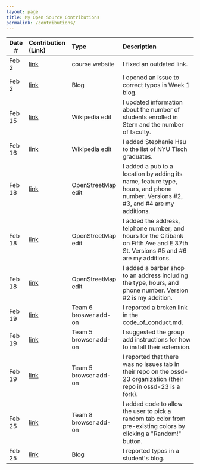 ```yaml
---
layout: page
title: My Open Source Contributions
permalink: /contributions/
---
```


<!--
Type of the contribution should be "Wikipedia edit", "OpenStreet Map feature", "Documentation", "Course website", "Blog",
"Browser Add-on", etc.

The description should include a brief summary of what you did.

The link should bring us to a public page that shows your contribution. 

Replace the first row with your own contribution. 

-->





| Date #       | Contribution (Link)  | Type  | Description |
|---|:---|:---|:---|
| Feb 2   | [link](https://github.com/joannakl/ossd/issues/37 )   | course website    |   I fixed an outdated link.    |
|  Feb 2   | [link](https://github.com/ossd-s23/Charlie-XIAO-weekly/issues/1)    |  Blog   |  I opened an issue to correct typos in Week 1 blog.   |
|  Feb 15   |   [link](https://en.wikipedia.org/w/index.php?title=New_York_University_Stern_School_of_Business&diff=prev&oldid=1139579756)  |  Wikipedia edit   |   I updated information about the number of students enrolled in Stern and the number of faculty.   |
| Feb 16  | [link](https://en.wikipedia.org/w/index.php?title=List_of_NYU_Tisch_School_of_the_Arts_people&diff=prev&oldid=1139826233)  |   Wikipedia edit | I added Stephanie Hsu to the list of NYU Tisch graduates.
|  Feb 18 |  [link](https://www.openstreetmap.org/node/2710917515/history) | OpenStreetMap edit  |I added a pub to a location by adding its name, feature type, hours, and phone number. Versions #2, #3, and #4 are my additions.  |
| Feb 18  |  [link](https://www.openstreetmap.org/node/663086460/history) | OpenStreetMap edit  | I added the address, telphone number, and hours for the Citibank on Fifth Ave and E 37th St. Versions #5 and #6 are my additions. |
|Feb 18 | [link](https://www.openstreetmap.org/node/2709702129/history)  |  OpenStreetMap edit | I added a barber shop to an address including the type, hours, and phone number. Version #2 is my addition.  |
| Feb 19  | [link](https://github.com/ossd-s23/Brightspace_Pdf_Viewer/issues/1)  | Team 6 broswer add-on  | I reported a broken link in the code_of_conduct.md.  |
| Feb 19  | [link](https://github.com/cto234/group-5-extension/issues/3)   | Team 5 browser add-on  |  I suggested the group add instructions for how to install their extension. |
|Feb 19| [link](https://github.com/cto234/group-5-extension/issues/4)   |Team 5 browser add-on   | I reported that there was no issues tab in their repo on the ossd-23 organization (their repo in ossd-23 is a fork).  |
| Feb 25  |  [link](https://github.com/ossd-s23/TabColor/pull/11) | Team 8 browser add-on  | I added code to allow the user to pick a random tab color from pre-existing colors by clicking a "Random!" button.  |
| Feb 25  |  [link](https://github.com/ossd-s23/Jiajun-Jiao-weekly/issues/1) | Blog | I reported typos in a student's blog.  |
